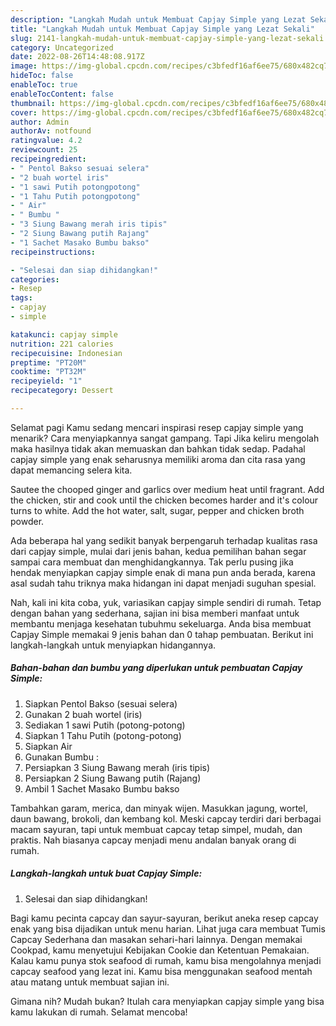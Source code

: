 ```yaml
---
description: "Langkah Mudah untuk Membuat Capjay Simple yang Lezat Sekali"
title: "Langkah Mudah untuk Membuat Capjay Simple yang Lezat Sekali"
slug: 2141-langkah-mudah-untuk-membuat-capjay-simple-yang-lezat-sekali
category: Uncategorized
date: 2022-08-26T14:48:08.917Z
image: https://img-global.cpcdn.com/recipes/c3bfedf16af6ee75/680x482cq70/capjay-simple-foto-resep-utama.jpg
hideToc: false
enableToc: true
enableTocContent: false
thumbnail: https://img-global.cpcdn.com/recipes/c3bfedf16af6ee75/680x482cq70/capjay-simple-foto-resep-utama.jpg
cover: https://img-global.cpcdn.com/recipes/c3bfedf16af6ee75/680x482cq70/capjay-simple-foto-resep-utama.jpg
author: Admin
authorAv: notfound
ratingvalue: 4.2
reviewcount: 25
recipeingredient:
- " Pentol Bakso sesuai selera"
- "2 buah wortel iris"
- "1 sawi Putih potongpotong"
- "1 Tahu Putih potongpotong"
- " Air"
- " Bumbu "
- "3 Siung Bawang merah iris tipis"
- "2 Siung Bawang putih Rajang"
- "1 Sachet Masako Bumbu bakso"
recipeinstructions:

- "Selesai dan siap dihidangkan!"
categories:
- Resep
tags:
- capjay
- simple

katakunci: capjay simple 
nutrition: 221 calories
recipecuisine: Indonesian
preptime: "PT20M"
cooktime: "PT32M"
recipeyield: "1"
recipecategory: Dessert

---
```



Selamat pagi Kamu sedang mencari inspirasi resep capjay simple yang menarik? Cara menyiapkannya sangat gampang. Tapi Jika keliru mengolah maka hasilnya tidak akan memuaskan dan bahkan tidak sedap. Padahal capjay simple yang enak seharusnya memiliki aroma dan cita rasa yang dapat memancing selera kita.


Sautee the chooped ginger and garlics over medium heat until fragrant. Add the chicken, stir and cook until the chicken becomes harder and it&#39;s colour turns to white. Add the hot water, salt, sugar, pepper and chicken broth powder.

Ada beberapa hal yang sedikit banyak berpengaruh terhadap kualitas rasa dari capjay simple, mulai dari jenis bahan, kedua pemilihan bahan segar sampai cara membuat dan menghidangkannya. Tak perlu pusing jika hendak menyiapkan capjay simple enak di mana pun anda berada, karena asal sudah tahu triknya maka hidangan ini dapat menjadi suguhan spesial.


Nah, kali ini kita coba, yuk, variasikan capjay simple sendiri di rumah. Tetap dengan bahan yang sederhana, sajian ini bisa memberi manfaat untuk membantu menjaga kesehatan tubuhmu sekeluarga. Anda bisa membuat Capjay Simple memakai 9 jenis bahan dan 0 tahap pembuatan. Berikut ini langkah-langkah untuk menyiapkan hidangannya.

<!--inarticleads1-->

##### Bahan-bahan dan bumbu yang diperlukan untuk pembuatan Capjay Simple:

1. Siapkan  Pentol Bakso (sesuai selera)
1. Gunakan 2 buah wortel (iris)
1. Sediakan 1 sawi Putih (potong-potong)
1. Siapkan 1 Tahu Putih (potong-potong)
1. Siapkan  Air
1. Gunakan  Bumbu :
1. Persiapkan 3 Siung Bawang merah (iris tipis)
1. Persiapkan 2 Siung Bawang putih (Rajang)
1. Ambil 1 Sachet Masako Bumbu bakso


Tambahkan garam, merica, dan minyak wijen. Masukkan jagung, wortel, daun bawang, brokoli, dan kembang kol. Meski capcay terdiri dari berbagai macam sayuran, tapi untuk membuat capcay tetap simpel, mudah, dan praktis. Nah biasanya capcay menjadi menu andalan banyak orang di rumah. 

<!--inarticleads2-->

##### Langkah-langkah untuk buat Capjay Simple:


1. Selesai dan siap dihidangkan!

Bagi kamu pecinta capcay dan sayur-sayuran, berikut aneka resep capcay enak yang bisa dijadikan untuk menu harian. Lihat juga cara membuat Tumis Capcay Sederhana dan masakan sehari-hari lainnya. Dengan memakai Cookpad, kamu menyetujui Kebijakan Cookie dan Ketentuan Pemakaian. Kalau kamu punya stok seafood di rumah, kamu bisa mengolahnya menjadi capcay seafood yang lezat ini. Kamu bisa menggunakan seafood mentah atau matang untuk membuat sajian ini. 

Gimana nih? Mudah bukan? Itulah cara menyiapkan capjay simple yang bisa kamu lakukan di rumah. Selamat mencoba!
